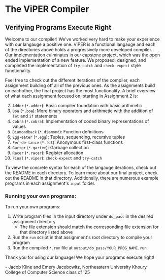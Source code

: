 # The ViPER Compiler
## Verifying Programs Execute Right

Welcome to our compiler! We've worked very hard to make your experience with our langauge a positive
one. ViPER is a functional langauge and each of the directories above holds a progressively more 
developed compiler. Our implementation culminates in our capstone project, which was the open ended 
implementation of a new feature. We proposed, designed, and completed the implementation of 
`try-catch` and `check-expect` style functionality.

Feel free to check out the different iterations of the compiler, each assignment building off all of 
the previous ones. As the assignments build on eachother, the final project has the most functionality. 
A brief overview of what each assignment focused on, starting in Assignment 2 is:

2. `Adder` (`*.adder`): Basic compiler foundation with basic arithmetic
3. `Boa` (`*.boa`): More binary operators and arithmetic with the addition of `let` and `if` statements
4. `Cobra` (`*.cobra`): Implementation of coded binary representations of values
5. `Diamondback` (`*.diamond`): Function definitions
6. `Egg-eater` (`*.egg`): Tuples, sequencing, recursive tuples
8. `Fer-de-lance` (`*.fdl`): Anonymous first-class functions
9. `Garter` (`*.garter`): Garbage collection
10. `Racer` (`*.racer`): Register allocation
11. `Final` (`*.viper`): `check-expect` and `try-catch`

To view the concrete syntax for each of the langauge iterations, check out the README in each
directory. To learn more about our final project, check out the README in that directory.
Additionally, there are numerous example programs in each assignment's `input` folder.

### Running your own programs:

To run your own programs:
1. Write program files in the input directory under `do_pass` in the desired assignment directory
    - The file extension should match the corresponding file extension for that directory listed above
3. Run the `run` script in that assignment's root directory to compile your program
4. Run the compiled `*.run` file at `output/do_pass/YOUR_PROG_NAME.run`

Thank you for using our language! We hope your programs execute right!

\- Jacob Kline and Emery Jacobowitz, Northeastern University Khoury College of Computer Science class of '25